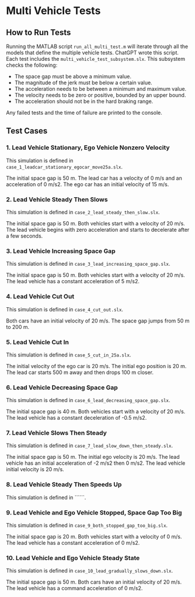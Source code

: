 # Multi Vehicle Tests

## How to Run Tests

Running the MATLAB script ```run_all_multi_test.m``` will iterate through all the models that define the multiple vehicle tests. ChatGPT wrote this script. Each test includes the ```multi_vehicle_test_subsystem.slx```. This subsystem checks the following:

- The space gap must be above a minimum value.
- The magnitude of the jerk must be below a certain value.
- The acceleration needs to be between a minimum and maximum value.
- The velocity needs to be zero or positive, bounded by an upper bound.
- The acceleration should not be in the hard braking range.

Any failed tests and the time of failure are printed to the console.

## Test Cases

### 1. Lead Vehicle Stationary, Ego Vehicle Nonzero Velocity
This simulation is defined in ```case_1_leadcar_stationary_egocar_move25a.slx```.

The initial space gap is 50 m. The lead car has a velocity of 0 m/s and an acceleration of 0 m/s2. The ego car has an initial velocity of 15 m/s.

### 2. Lead Vehicle Steady Then Slows
This simulation is defined in ```case_2_lead_steady_then_slow.slx```.

The initial space gap is 50 m. Both vehicles start with a velocity of 20 m/s. The lead vehicle begins with zero acceleration and starts to decelerate after a few seconds.

### 3. Lead Vehicle Increasing Space Gap
This simulation is defined in ```case_3_lead_increasing_space_gap.slx```.

The initial space gap is 50 m. Both vehicles start with a velocity of 20 m/s. The lead vehicle has a constant acceleration of 5 m/s2.

### 4. Lead Vehicle Cut Out
This simulation is defined in ```case_4_cut_out.slx```.

Both cars have an initial velocity of 20 m/s. The space gap jumps from 50 m to 200 m.

### 5. Lead Vehicle Cut In
This simulation is defined in ```case_5_cut_in_25a.slx```.

The initial velocity of the ego car is 20 m/s. The initial ego position is 20 m. The lead car starts 500 m away and then drops 100 m closer.

### 6. Lead Vehicle Decreasing Space Gap
This simulation is defined in ```case_6_lead_decreasing_space_gap.slx```.

The initial space gap is 40 m. Both vehicles start with a velocity of 20 m/s. The lead vehicle has a constant deceleration of -0.5 m/s2.

### 7. Lead Vehicle Slows Then Steady
This simulation is defined in ```case_7_lead_slow_down_then_steady.slx```.

The initial space gap is 50 m. The initial ego velocity is 20 m/s. The lead vehicle has an initial acceleration of -2 m/s2 then 0 m/s2. The lead vehicle initial velocity is 20 m/s.

### 8. Lead Vehicle Steady Then Speeds Up
This simulation is defined in ``````.

### 9. Lead Vehicle and Ego Vehicle Stopped, Space Gap Too Big
This simulation is defined in ```case_9_both_stopped_gap_too_big.slx```.

The initial space gap is 20 m. Both vehicles start with a velocity of 0 m/s. The lead vehicle has a constant acceleration of 0 m/s2.

### 10. Lead Vehicle and Ego Vehicle Steady State
This simulation is defined in ```case_10_lead_gradually_slows_down.slx```.

The initial space gap is 50 m. Both cars have an initial velocity of 20 m/s. The lead vehicle has a command acceleration of 0 m/s2.